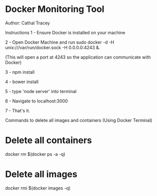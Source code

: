 # Docker Monitoring Tool

Author: Cathal Tracey

Instructions
1 - Ensure Docker is installed on your machine


2 - Open Docker Machine and run sudo docker -d -H unix:///var/run/docker.sock -H 0.0.0.0:4243 &. 

   (This will open a port at 4243 so the application can communicate with Docker)
                                                                                                
3 - npm install

4 - bower install

5 - type 'node server' into terminal

6 - Navigate to localhost:3000

7 - That's it.

Commands to delete all images and containers (Using Docker Terminal)
# Delete all containers
docker rm $(docker ps -a -q)
# Delete all images
docker rmi $(docker images -q)